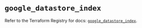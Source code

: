 # `google_datastore_index`

Refer to the Terraform Registry for docs: [`google_datastore_index`](https://registry.terraform.io/providers/hashicorp/google-beta/5.21.0/docs/resources/google_datastore_index).
